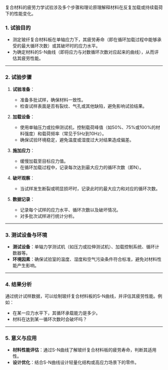 复合材料的疲劳力学试验涉及多个步骤和理论原理解释材料在反复加载或持续载荷下的性能变化。

### 1. **试验目的**
- 测定玻纤复合材料板在单轴应力下，其疲劳寿命（即在循环加载过程中能够承受的最大循环次数）或其破坏时的应力水平。
- 为确定材料的S-N曲线（即将应力与对数循环次数对应起来的曲线），从而评估其疲劳性能。

---

### 2. **试验步骤**
1. **试验准备**：
   - 准备多批试样，确保材料一致性。
   - 检查试样表面是否有裂纹、气孔或其他缺陷，避免影响试验结果。

2. **加载设备**：
   - 使用单轴压力或拉伸测试机，控制载荷峰值（如50%、75%或100%的材料强度）和载荷频率（常见于5Hz到10Hz）。
   - 确保试验环境稳定，避免温度或湿度过大对结果造成偏差。

3. **施加应力**：
   - 缓慢加载至目标应力值。
   - 在循环加载过程中，记录每次达到最大应力的循环次数（即N）。

4. **破坏观察**：
   - 当试样发生断裂或明显损坏时，记录此时的最大应力和对应的循环次数。

5. **数据记录**：
   - 记录每个试样的应力水平、循环次数以及破坏情况。
   - 对多批次试样进行统计分析。

---

### 3. **测试设备与环境**
- **测试设备**：单轴力学测试机（如压力或拉伸测试机）、加载控制系统、循环计数器等。
- **环境因素**：确保试验室的温度、湿度和空气污染条件符合标准，避免对材料性能产生影响。

---

### 4. **结果分析**
通过统计试样数据，可以绘制玻纤复合材料板的S-N曲线，并评估其疲劳性能。例如：
- 在某一应力水平下，其循环承载能力是多少。
- 材料在达到某一循环次数时会破坏吗？

---

### 5. **意义与应用**
- **材料性能评估**：通过S-N曲线了解玻纤复合材料板的疲劳寿命，判断其适用性。
- **设计优化**：结合S-N曲线设计轻量化结构或高应力场景下的零件。
